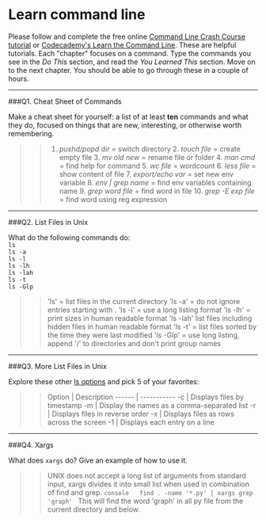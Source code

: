 # Learn command line

Please follow and complete the free online [Command Line Crash Course
tutorial](https://web.archive.org/web/20160708171659/http://cli.learncodethehardway.org/book/) or [Codecademy's Learn the Command Line](https://www.codecademy.com/learn/learn-the-command-line). These are helpful tutorials. Each "chapter" focuses on a command. Type the commands you see in the _Do This_ section, and read the _You Learned This_ section. Move on to the next chapter. You should be able to go through these in a couple of hours.

---

###Q1.  Cheat Sheet of Commands  

Make a cheat sheet for yourself: a list of at least **ten** commands and what they do, focused on things that are new, interesting, or otherwise worth remembering.

> > 1. *pushd/popd dir* = switch directory  2. *touch file* = create empty file  3. *mv old new* = rename file or folder  4. *man cmd* = find help for command  5. *wc file* = wordcount  6. *less file* = show content of file  7. *export/echo var* = set new env variable  8. *env | grep name* = find env variables containing name 9. *grep word file* = find word in file  10. *grep -E exp file* = find word using reg expression  
    

---

###Q2.  List Files in Unix   

What do the following commands do:  
`ls`  
`ls -a`  
`ls -l`  
`ls -lh`  
`ls -lah`  
`ls -t`  
`ls -Glp`  

> > 'ls' = list files in the current directory  'ls -a' = do not ignore entries starting with .  'ls -l' = use a long listing format  'ls -lh' = print sizes in human readable format  'ls -lah' list files including hidden files in human readable format  'ls -t' = list files sorted by the time they were last modified  'ls -Glp' = use long listing, append '/' to directories and don't print group names

---

###Q3.  More List Files in Unix  

Explore these other [ls options](http://www.techonthenet.com/unix/basic/ls.php) and pick 5 of your favorites:

> > Option | Description
    ------ | -----------
    -c | Displays files by timestamp
    -m | Display the names as a comma-separated list
    -r | Displays files in reverse order
    -x | Displays files as rows across the screen
    -1 | Displays each entry on a line 

---

###Q4.  Xargs   

What does `xargs` do? Give an example of how to use it.

> > UNIX does not accept a long list of arguments from standard input, xargs divides it into small list when used in combination of find and grep.
    ```console  
    find . -name '*.py' | xargs grep 'graph'
    ```
    This will find the word 'graph' in all py file from the current directory and below.

